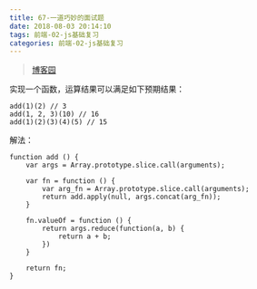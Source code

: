 ```yaml
---
title: 67-一道巧妙的面试题
date: 2018-08-03 20:14:10
tags: 前端-02-js基础复习
categories: 前端-02-js基础复习
---
```


> [博客园](http://www.cnblogs.com/coco1s/p/6509141.html)

实现一个函数，运算结果可以满足如下预期结果：

```
add(1)(2) // 3
add(1, 2, 3)(10) // 16
add(1)(2)(3)(4)(5) // 15
```

解法：

```
function add () {
    var args = Array.prototype.slice.call(arguments);

    var fn = function () {
        var arg_fn = Array.prototype.slice.call(arguments);
        return add.apply(null, args.concat(arg_fn));
    }

    fn.valueOf = function () {
        return args.reduce(function(a, b) {
            return a + b;
        })
    }

    return fn;
}
```

